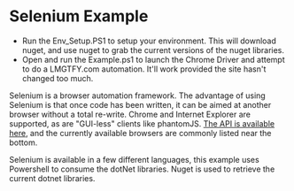 # Selenium Example #
- Run the Env_Setup.PS1 to setup your environment. This will download nuget, and use nuget to grab the current versions of the nuget libraries.
- Open and run the Example.ps1 to launch the Chrome Driver and attempt to do a LMGTFY.com automation. It'll work provided the site hasn't changed too much.

Selenium is a browser automation framework. The advantage of using Selenium is that once code has been written, it can be aimed at another browser without a total re-write. Chrome and Internet Explorer are supported, as are "GUI-less" clients like phantomJS. [The API is available here](https://seleniumhq.github.io/selenium/docs/api/dotnet/), and the currently available browsers are commonly listed near the bottom.

Selenium is available in a few different languages, this example uses Powershell to consume the dotNet libraries. Nuget is used to retrieve the current dotnet libraries. 

